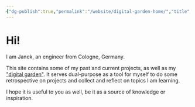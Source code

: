 ```yaml
---
{"dg-publish":true,"permalink":"/website/digital-garden-home/","title":"janek.ing Home","tags":["gardenEntry"],"dgShowFileTree":"false","dgShowToc":"false","created":"2025-04-20T22:10:26.467+02:00","updated":"2025-04-25T00:15:22.063+02:00"}
---
```


# Hi!
I am Janek, an engineer from Cologne, Germany.

This site contains some of my past and current projects, as well as my ["digital garden"](https://maggieappleton.com/garden-history/). It serves dual-purpose as a tool for myself to do some retrospective on projects and collect and reflect on topics I am learning.

I hope it is useful to you as well, be it as a source of knowledge or inspiration.